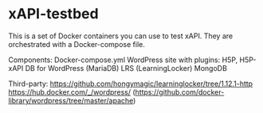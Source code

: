 # xAPI-testbed
This is a set of Docker containers you can use to test xAPI. They are orchestrated with a Docker-compose file. 

Components:
  Docker-compose.yml
  WordPress site with plugins: H5P, H5P-xAPI
    DB for WordPress (MariaDB)
  LRS (LearningLocker)
    MongoDB
    
Third-party:
  https://github.com/hongymagic/learninglocker/tree/1.12.1-http
  https://hub.docker.com/_/wordpress/
  (https://github.com/docker-library/wordpress/tree/master/apache)
